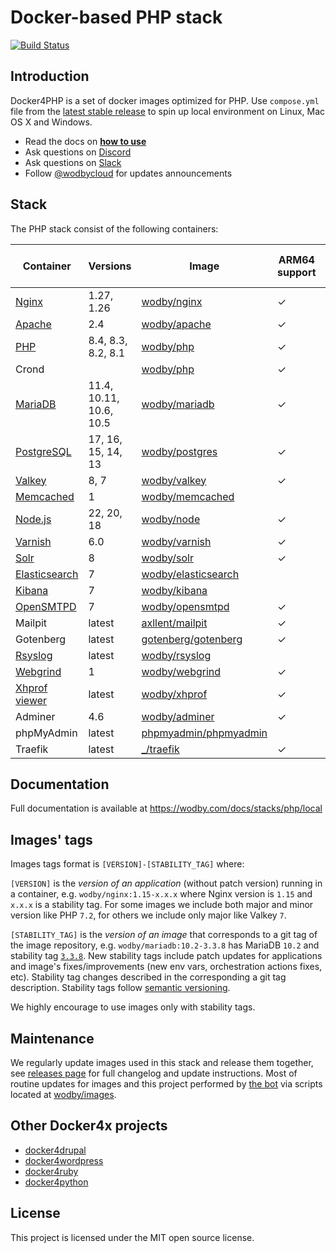 # Docker-based PHP stack

[![Build Status](https://github.com/wodby/docker4php/workflows/Run%20tests/badge.svg)](https://github.com/wodby/docker4php/actions)

## Introduction

Docker4PHP is a set of docker images optimized for PHP. Use `compose.yml` file from the [latest stable release](https://github.com/wodby/docker4php/releases) to spin up local environment on Linux, Mac OS X and Windows. 

* Read the docs on [**how to use**](https://wodby.com/docs/stacks/php/local#usage)
* Ask questions on [Discord](http://discord.wodby.com/)
* Ask questions on [Slack](http://slack.wodby.com/)
* Follow [@wodbycloud](https://twitter.com/wodbycloud) for updates announcements

## Stack

The PHP stack consist of the following containers:

| Container       | Versions                | Image                   | ARM64 support | Enabled by default |
|-----------------|-------------------------|-------------------------|---------------|--------------------|
| [Nginx]         | 1.27, 1.26              | [wodby/nginx]           | ✓             | ✓                  |
| [Apache]        | 2.4                     | [wodby/apache]          | ✓             |                    |
| [PHP]           | 8.4, 8.3, 8.2, 8.1      | [wodby/php]             | ✓             | ✓                  |
| Crond           |                         | [wodby/php]             | ✓             |                    |
| [MariaDB]       | 11.4, 10.11, 10.6, 10.5 | [wodby/mariadb]         | ✓             | ✓                  |
| [PostgreSQL]    | 17, 16, 15, 14, 13      | [wodby/postgres]        | ✓             |                    |
| [Valkey]        | 8, 7                    | [wodby/valkey]          | ✓             |                    |
| [Memcached]     | 1                       | [wodby/memcached]       |               |                    |
| [Node.js]       | 22, 20, 18              | [wodby/node]            | ✓             |                    |
| [Varnish]       | 6.0                     | [wodby/varnish]         | ✓             |                    |
| [Solr]          | 8                       | [wodby/solr]            | ✓             |                    |
| [Elasticsearch] | 7                       | [wodby/elasticsearch]   |               |                    |
| [Kibana]        | 7                       | [wodby/kibana]          |               |                    |
| [OpenSMTPD]     | 7                       | [wodby/opensmtpd]       | ✓             |                    |
| Mailpit         | latest                  | [axllent/mailpit]       | ✓             | ✓                  |
| Gotenberg       | latest                  | [gotenberg/gotenberg]   | ✓             |                    |
| [Rsyslog]       | latest                  | [wodby/rsyslog]         |               |                    |
| [Webgrind]      | 1                       | [wodby/webgrind]        | ✓             |                    |
| [Xhprof viewer] | latest                  | [wodby/xhprof]          | ✓             |                    |
| Adminer         | 4.6                     | [wodby/adminer]         | ✓             |                    |
| phpMyAdmin      | latest                  | [phpmyadmin/phpmyadmin] |               |                    |
| Traefik         | latest                  | [_/traefik]             | ✓             | ✓                  |
                                                                                                 
## Documentation

Full documentation is available at https://wodby.com/docs/stacks/php/local

## Images' tags

Images tags format is `[VERSION]-[STABILITY_TAG]` where:

`[VERSION]` is the _version of an application_ (without patch version) running in a container, e.g. `wodby/nginx:1.15-x.x.x` where Nginx version is `1.15` and `x.x.x` is a stability tag. For some images we include both major and minor version like PHP `7.2`, for others we include only major like Valkey `7`. 

`[STABILITY_TAG]` is the _version of an image_ that corresponds to a git tag of the image repository, e.g. `wodby/mariadb:10.2-3.3.8` has MariaDB `10.2` and stability tag [`3.3.8`](https://github.com/wodby/mariadb/releases/tag/3.3.8). New stability tags include patch updates for applications and image's fixes/improvements (new env vars, orchestration actions fixes, etc). Stability tag changes described in the corresponding a git tag description. Stability tags follow [semantic versioning](https://semver.org/).

We highly encourage to use images only with stability tags.

## Maintenance

We regularly update images used in this stack and release them together, see [releases page](https://github.com/wodby/docker4php/releases) for full changelog and update instructions. Most of routine updates for images and this project performed by [the bot](https://github.com/wodbot) via scripts located at [wodby/images](https://github.com/wodby/images).

## Other Docker4x projects

* [docker4drupal](https://github.com/wodby/docker4drupal)
* [docker4wordpress](https://github.com/wodby/docker4wordpress)
* [docker4ruby](https://github.com/wodby/docker4ruby)
* [docker4python](https://github.com/wodby/docker4python)

## License

This project is licensed under the MIT open source license.

[Apache]: https://wodby.com/docs/stacks/php/containers#apache
[Elasticsearch]: https://wodby.com/docs/stacks/elasticsearch
[Kibana]: https://wodby.com/docs/stacks/elasticsearch
[MariaDB]: https://wodby.com/docs/stacks/php/containers#mariadb
[Memcached]: https://wodby.com/docs/stacks/php/containers#memcached
[Nginx]: https://wodby.com/docs/stacks/php/containers#nginx
[Node.js]: https://wodby.com/docs/stacks/php/containers#nodejs
[OpenSMTPD]: https://wodby.com/docs/stacks/php/containers#opensmtpd
[PHP]: https://wodby.com/docs/stacks/php/containers#php
[PostgreSQL]: https://wodby.com/docs/stacks/php/containers#postgresql
[Valkey]: https://wodby.com/docs/stacks/php/containers#valkey
[Rsyslog]: https://wodby.com/docs/stacks/php/containers#rsyslog
[Solr]: https://wodby.com/docs/stacks/solr
[Varnish]: https://wodby.com/docs/stacks/php/containers#varnish
[Webgrind]: https://wodby.com/docs/stacks/php/containers#webgrind
[XHProf viewer]: https://wodby.com/docs/stacks/php/containers#xhprof-viewer

[_/traefik]: https://hub.docker.com/_/traefik
[gotenberg/gotenberg]: https://hub.docker.com/r/gotenberg/gotenberg
[axllent/mailpit]: https://hub.docker.com/r/axllent/mailpit
[phpmyadmin/phpmyadmin]: https://hub.docker.com/r/phpmyadmin/phpmyadmin
[wodby/adminer]: https://hub.docker.com/r/wodby/adminer
[wodby/apache]: https://github.com/wodby/apache
[wodby/elasticsearch]: https://github.com/wodby/elasticsearch
[wodby/kibana]: https://github.com/wodby/kibana
[wodby/mariadb]: https://github.com/wodby/mariadb
[wodby/memcached]: https://github.com/wodby/memcached
[wodby/nginx]: https://github.com/wodby/nginx
[wodby/node]: https://github.com/wodby/node
[wodby/opensmtpd]: https://github.com/wodby/opensmtpd
[wodby/php]: https://github.com/wodby/php
[wodby/postgres]: https://github.com/wodby/postgres
[wodby/rsyslog]: https://hub.docker.com/r/wodby/rsyslog
[wodby/solr]: https://github.com/wodby/solr
[wodby/valkey]: https://github.com/wodby/valkey
[wodby/varnish]: https://github.com/wodby/varnish
[wodby/webgrind]: https://hub.docker.com/r/wodby/webgrind
[wodby/xhprof]: https://hub.docker.com/r/wodby/xhprof
